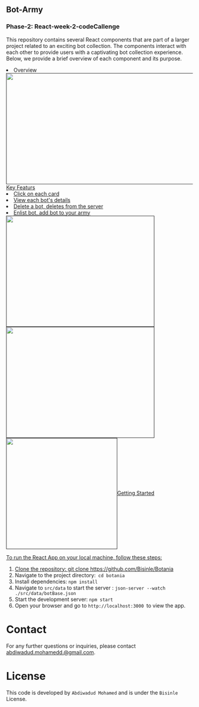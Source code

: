 ## Bot-Army
### Phase-2: React-week-2-codeCallenge

This repository contains several React components that are part of a larger project related to an exciting bot collection. The components interact with each other to provide users with a captivating bot collection experience. Below, we provide a brief overview of each component and its purpose.


<li>Overview</li>
<a href="" target="blank"><img align="center" src="https://github.com/Bisinle/bot-Army/assets/121357281/7bb2db69-b4c1-4ec5-b0c3-4121a84037ff" height="300" width="600 /></a>


                            



                            
## <ins>Key Featurs</ins>





<li> Click on each card</li>


<li> View each bot's details</li>
<li> Delete a bot, deletes from the server</li>

<li> Enlist bot, add bot to your army</li>
<a href="" target="blank"><img align="center" src="https://github.com/Bisinle/bot-Army/assets/121357281/b6f3fc7e-5d85-4e49-b86c-96523ecf6be4" height="300" width="400 /></a> <br>





<li> Navigate back bot collection</li>
<a href="" target="blank"><img align="center" src="https://github.com/Bisinle/bot-Army/assets/121357281/aa236ee4-ac81-455f-87c1-d3c0a2dde945" height="300" width="400 /></a>







<li> Remove a bot from bot army</li>
<a href="" target="blank"><img align="center" src="https://github.com/Bisinle/bot-Army/assets/121357281/e076ab81-b728-45ad-8470-1cd75addf5d0" height="300" width="300 /></a>.  



## Getting Started

To run the React App on your local machine, follow these steps:

1. Clone the repository: git clone https://github.com/Bisinle/Botania
2. Navigate to the project directory:` cd botania`
3. Install dependencies: `npm install`
4. Navigate to `src/data` to start the server : `json-server --watch ./src/data/botBase.json`
5. Start the development server: `npm start`
6. Open your browser and go to `http://localhost:3000 `to view the app.

# Contact

For any further questions or inquiries, please contact abdiwadud.mohamedd.@gmail.com.

# License

This code is developed by `Abdiwadud Mohamed` and is under the `Bisinle` License.
